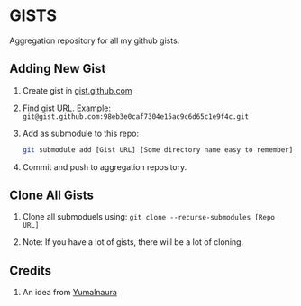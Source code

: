 # GISTS

Aggregation repository for all my github gists.

## Adding New Gist

1. Create gist in [gist.github.com](https://gist.github.com/)

2. Find gist URL. Example: `git@gist.github.com:98eb3e0caf7304e15ac9c6d65c1e9f4c.git`

3. Add as submodule to this repo:
    ```sh
    git submodule add [Gist URL] [Some directory name easy to remember]
    ```

4. Commit and push to aggregation repository. 

## Clone All Gists

1. Clone all submoduels using: `git clone --recurse-submodules [Repo URL]`

2. Note: If you have a lot of gists, there will be a lot of cloning.

## Credits

1. An idea from [Yumalnaura](https://gist.github.com/YumaInaura)
